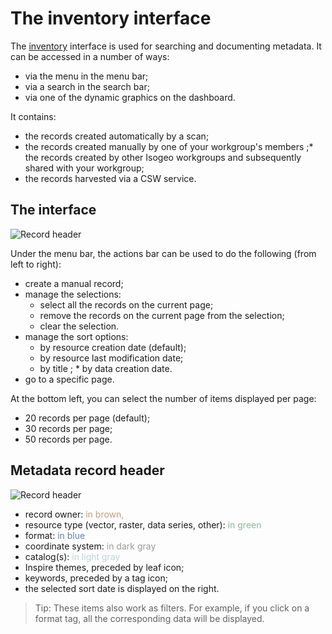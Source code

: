 # The inventory interface

The [inventory](https://app.isogeo.com/inventory) interface is used for searching and documenting metadata. It can be accessed in a number of ways:

* via the menu in the menu bar;
* via a search in the search bar;
* via one of the dynamic graphics on the dashboard.

It contains:

* the records created automatically by a scan;
* the records created manually by one of your workgroup&apos;s members
;* the records created by other Isogeo workgroups and subsequently shared with your workgroup;
* the records harvested via a CSW service.

## The interface

![Record header](/images/inv_global.png "Information displayed in a record&apos;s header (in list mode)")

Under the menu bar, the actions bar can be used to do the following (from left to right):

* create a manual record;
* manage the selections:
    * select all the records on the current page;
    * remove the records on the current page from the selection;
    * clear the selection.
* manage the sort options:
    * by resource creation date (default);
    * by resource last modification date;
    * by title
;    * by data creation date.
* go to a specific page.

At the bottom left, you can select the number of items displayed per page:

*  20 records per page (default);
*  30 records per page;
*  50 records per page.

## Metadata record header

![Record header](/images/inv_ressource_header.png "The information displayed in a record&apos;s header (in list mode)")

* record owner: <span style="color:#C09E7E">in brown,</span>
* resource type (vector, raster, data series, other): <span style="color:#8FB39B">in green</span>
* format: <span style="color:#6480a7">in blue</span>
* coordinate system: <span style="color:#999">in dark gray</span>
* catalog(s): <span style="color:#bed3db">in light gray</span>
* Inspire themes, preceded by leaf icon;
* keywords, preceded by a tag icon;
* the selected sort date is displayed on the right.

> Tip: These items also work as filters. For example, if you click on a format tag, all the corresponding data will be displayed.



